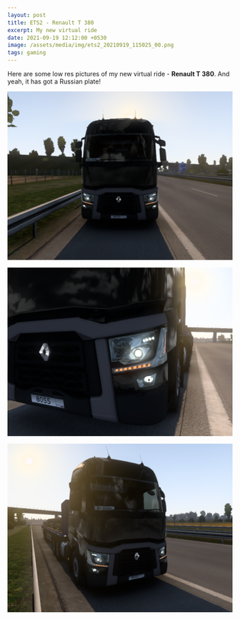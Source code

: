 ```yaml
---
layout: post
title: ETS2 - Renault T 380
excerpt: My new virtual ride
date: 2021-09-19 12:12:00 +0530
image: /assets/media/img/ets2_20210919_115025_00.png
tags: gaming
---
```


Here are some low res pictures of my new virtual ride - <strong>Renault T 380</strong>. And yeah, it has got a Russian plate!

![](/assets/media/img/ets2_20210919_114904_00.png)

![](/assets/media/img/ets2_20210919_115005_00.png)

![](/assets/media/img/ets2_20210919_115025_00.png)